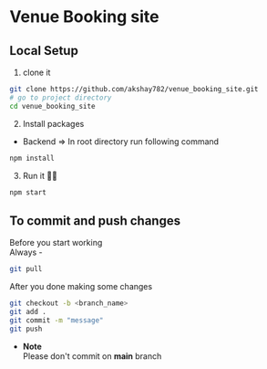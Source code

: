 # Venue Booking site

## Local Setup

1. clone it

```bash
git clone https://github.com/akshay782/venue_booking_site.git
# go to project directory
cd venue_booking_site
```

2. Install packages

- Backend => In root directory run following command

```bash
npm install
```

3. Run it 🚴‍♂️

```bash
npm start
```

## To commit and push changes

Before you start working \
Always -

```bash
git pull
```

After you done making some changes

```bash
git checkout -b <branch_name>
git add .
git commit -m "message"
git push
```

- **Note** \
  Please don't commit on **main** branch
